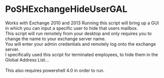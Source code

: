 # PoSHExchangeHideUserGAL
Works with Exchange 2010 and 2013  Running this script will bring up a GUI in which you can input a specific user to hide that users mailbox. 
<BR />
This script will run remotely from your desktop and only requires you to change the name to your exchange server name.  <BR />
You will enter your admin credentials and remotely log onto the exchange server.  <BR />
I specifically used this script for terminated employees, to hide them in the Global Address List... <BR />  
This also requires powershell 4.0 in order to run.
